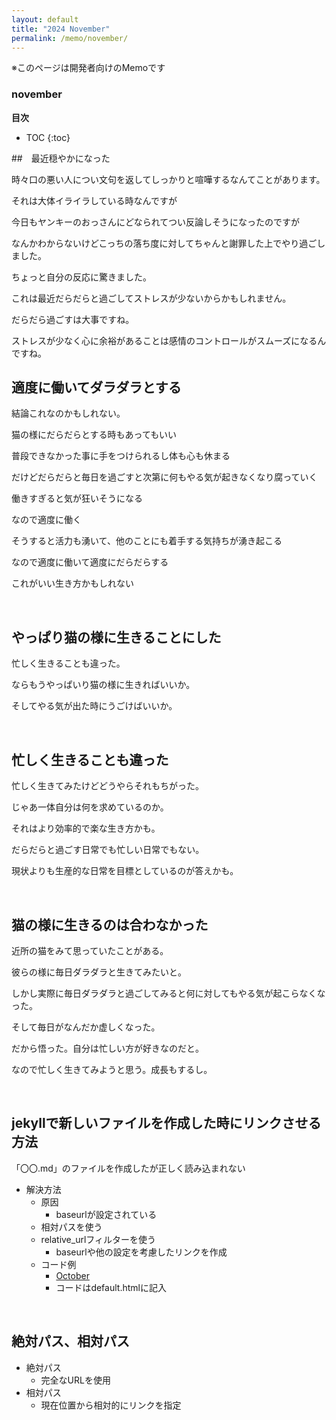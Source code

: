 ```yaml
---
layout: default
title: "2024 November"
permalink: /memo/november/
---
```


※このページは開発者向けのMemoです

### november

**目次**
* TOC
{:toc}

##　最近穏やかになった

時々口の悪い人につい文句を返してしっかりと喧嘩するなんてことがあります。

それは大体イライラしている時なんですが

今日もヤンキーのおっさんにどなられてつい反論しそうになったのですが

なんかわからないけどこっちの落ち度に対してちゃんと謝罪した上でやり過ごしました。

ちょっと自分の反応に驚きました。

これは最近だらだらと過ごしてストレスが少ないからかもしれません。

だらだら過ごすは大事ですね。

ストレスが少なく心に余裕があることは感情のコントロールがスムーズになるんですね。

## 適度に働いてダラダラとする

結論これなのかもしれない。

猫の様にだらだらとする時もあってもいい

普段できなかった事に手をつけられるし体も心も休まる

だけどだらだらと毎日を過ごすと次第に何もやる気が起きなくなり腐っていく

働きすぎると気が狂いそうになる

なので適度に働く

そうすると活力も湧いて、他のことにも着手する気持ちが湧き起こる

なので適度に働いて適度にだらだらする

これがいい生き方かもしれない

<br>

## やっぱり猫の様に生きることにした

忙しく生きることも違った。

ならもうやっぱいり猫の様に生きればいいか。

そしてやる気が出た時にうごけばいいか。

<br>

## 忙しく生きることも違った

忙しく生きてみたけどどうやらそれもちがった。

じゃあ一体自分は何を求めているのか。

それはより効率的で楽な生き方かも。

だらだらと過ごす日常でも忙しい日常でもない。

現状よりも生産的な日常を目標としているのが答えかも。

<br>

## 猫の様に生きるのは合わなかった

近所の猫をみて思っていたことがある。

彼らの様に毎日ダラダラと生きてみたいと。

しかし実際に毎日ダラダラと過ごしてみると何に対してもやる気が起こらなくなった。

そして毎日がなんだか虚しくなった。

だから悟った。自分は忙しい方が好きなのだと。

なので忙しく生きてみようと思う。成長もするし。

<br>

## jekyllで新しいファイルを作成した時にリンクさせる方法

「〇〇.md」のファイルを作成したが正しく読み込まれない
* 解決方法
    * 原因
        * baseurlが設定されている
    * 相対パスを使う
    * relative_urlフィルターを使う
        * baseurlや他の設定を考慮したリンクを作成
    * コード例
        * <a href="{{ '/memo/october/' | relative_url }}">October</a>
        * コードはdefault.htmlに記入

<br>

## 絶対パス、相対パス
* 絶対パス
    * 完全なURLを使用
* 相対パス
    * 現在位置から相対的にリンクを指定
